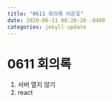 ```yaml
---
title: "0611 회의록 이은호"
date: 2020-06-11 08:26:28 -0400
categories: jekyll update
---
```

# 0611 회의록
1. 서버 열지 않기      
2. react

